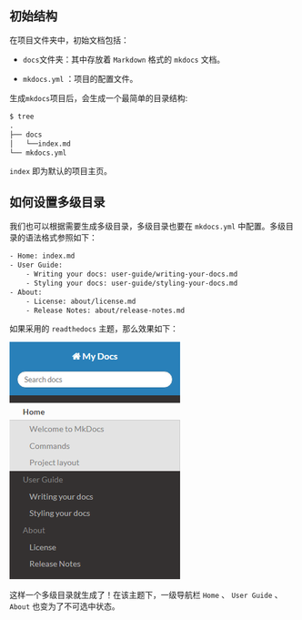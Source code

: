 ## 初始结构

在项目文件夹中，初始文档包括：

- `docs`文件夹：其中存放着 `Markdown` 格式的 `mkdocs` 文档。

- `mkdocs.yml` ：项目的配置文件。

生成`mkdocs`项目后，会生成一个最简单的目录结构:

``` .
$ tree
.
├── docs
│   └──index.md
└── mkdocs.yml
```

 `index` 即为默认的项目主页。

## 如何设置多级目录

我们也可以根据需要生成多级目录，多级目录也要在 `mkdocs.yml` 中配置。多级目录的语法格式参照如下：

```nav:
- Home: index.md
- User Guide:
    - Writing your docs: user-guide/writing-your-docs.md
    - Styling your docs: user-guide/styling-your-docs.md
- About:
    - License: about/license.md
    - Release Notes: about/release-notes.md
```

如果采用的 `readthedocs` 主题，那么效果如下：

![多级目录](多级目录.png)

这样一个多级目录就生成了！在该主题下，一级导航栏 `Home` 、 `User Guide` 、 `About` 也变为了不可选中状态。
